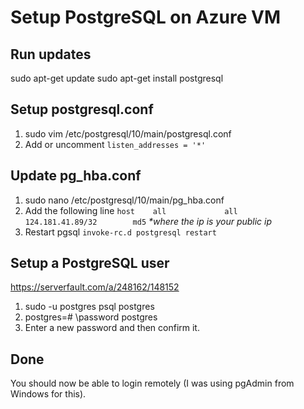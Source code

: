 # Setup PostgreSQL on Azure VM

## Run updates
sudo apt-get update
sudo apt-get install postgresql

## Setup postgresql.conf
1. sudo vim /etc/postgresql/10/main/postgresql.conf
2. Add or uncomment `listen_addresses = '*'`

## Update pg_hba.conf
1. sudo nano /etc/postgresql/10/main/pg_hba.conf
2. Add the following line `host    all             all             124.181.41.89/32        md5` *\*where the ip is your public ip*
3. Restart pgsql `invoke-rc.d postgresql restart`

## Setup a PostgreSQL user
https://serverfault.com/a/248162/148152  

1. sudo -u postgres psql postgres
2. postgres=# \password postgres
3. Enter a new password and then confirm it.

## Done
You should now be able to login remotely (I was using pgAdmin from Windows for this).